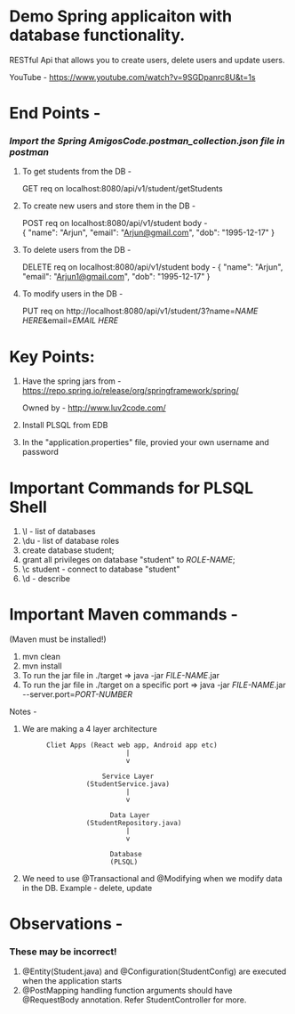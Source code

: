 # Demo Spring applicaiton with database functionality.

RESTful Api that allows you to create users, delete users and update users.

YouTube - https://www.youtube.com/watch?v=9SGDpanrc8U&t=1s

# End Points -

### _Import the Spring AmigosCode.postman_collection.json file in postman_

1. To get students from the DB -

   GET req on localhost:8080/api/v1/student/getStudents

2. To create new users and store them in the DB -

   POST req on localhost:8080/api/v1/student
   body -  
    {
   "name": "Arjun",
   "email": "Arjun@gmail.com",
   "dob": "1995-12-17"
   }

3. To delete users from the DB -

   DELETE req on localhost:8080/api/v1/student
   body -
   {
   "name": "Arjun",
   "email": "Arjun1@gmail.com",
   "dob": "1995-12-17"
   }

4. To modify users in the DB -

   PUT req on http://localhost:8080/api/v1/student/3?name=_NAME HERE_&email=_EMAIL HERE_

# Key Points:

1. Have the spring jars from -
   https://repo.spring.io/release/org/springframework/spring/

   Owned by - http://www.luv2code.com/

2. Install PLSQL from EDB

3. In the "application.properties" file, provied your own username and password

# Important Commands for PLSQL Shell

1. \l - list of databases
2. \du - list of database roles
3. create database student;
4. grant all privileges on database "student" to _ROLE-NAME_;
5. \c student - connect to database "student"
6. \d - describe

# Important Maven commands -

(Maven must be installed!)

1. mvn clean
2. mvn install
3. To run the jar file in ./target => java -jar _FILE-NAME_.jar
4. To run the jar file in ./target on a specific port => java -jar _FILE-NAME_.jar --server.port=_PORT-NUMBER_

Notes -

1.  We are making a 4 layer architecture

              Cliet Apps (React web app, Android app etc)
                                  |
                                  v

                            Service Layer
                        (StudentService.java)
                                  |
                                  v

                              Data Layer
                        (StudentRepository.java)
                                  |
                                  v

                              Database
                              (PLSQL)

2.  We need to use @Transactional and @Modifying when we modify data in the DB. Example - delete, update

# Observations -

### These may be incorrect!

1. @Entity(Student.java) and @Configuration(StudentConfig) are executed when the application starts
2. @PostMapping handling function arguments should have @RequestBody annotation. Refer StudentController for more.
